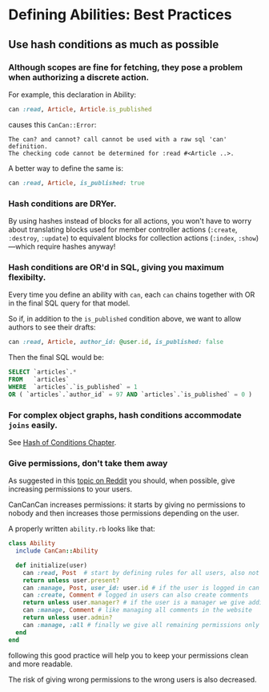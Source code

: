 # Defining Abilities: Best Practices

## Use hash conditions as much as possible

### Although scopes are fine for fetching, they pose a problem when authorizing a discrete action.

For example, this declaration in Ability:

```ruby
can :read, Article, Article.is_published
```

causes this `CanCan::Error`:

```
The can? and cannot? call cannot be used with a raw sql 'can' definition.
The checking code cannot be determined for :read #<Article ..>.
```

A better way to define the same is:

```ruby
can :read, Article, is_published: true
```

### Hash conditions are DRYer.

By using hashes instead of blocks for all actions, you won't have to worry about translating blocks used for member controller actions (`:create`, `:destroy`, `:update`) to equivalent blocks for collection actions (`:index`, `:show`)—which require hashes anyway!

### Hash conditions are OR'd in SQL, giving you maximum flexibilty.

Every time you define an ability with `can`, each `can` chains together with OR in the final SQL query for that model.

So if, in addition to the `is_published` condition above, we want to allow authors to see their drafts:

```ruby
can :read, Article, author_id: @user.id, is_published: false
```

Then the final SQL would be:

```sql
SELECT `articles`.*
FROM   `articles`
WHERE  `articles`.`is_published` = 1
OR ( `articles`.`author_id` = 97 AND `articles`.`is_published` = 0 )
```

### For complex object graphs, hash conditions accommodate `joins` easily.

See [Hash of Conditions Chapter](./hash_of_conditions.md).

### Give permissions, don't take them away

As suggested in this [topic on Reddit](https://www.reddit.com/r/ruby/comments/6ytka8/refactoring_cancancan_abilities_brewing_bits/) you should, when possible, give increasing permissions to your users.

CanCanCan increases permissions: it starts by giving no permissions to nobody and then increases those permissions depending on the user.

A properly written `ability.rb` looks like that:

```ruby
class Ability
  include CanCan::Ability

  def initialize(user)
    can :read, Post  # start by defining rules for all users, also not logged ones
    return unless user.present?
    can :manage, Post, user_id: user.id # if the user is logged in can manage it's own posts
    can :create, Comment # logged in users can also create comments
    return unless user.manager? # if the user is a manager we give additional permissions
    can :manage, Comment # like managing all comments in the website
    return unless user.admin?
    can :manage, :all # finally we give all remaining permissions only to the admins
  end
end
```

following this good practice will help you to keep your permissions clean and more readable.

The risk of giving wrong permissions to the wrong users is also decreased.
